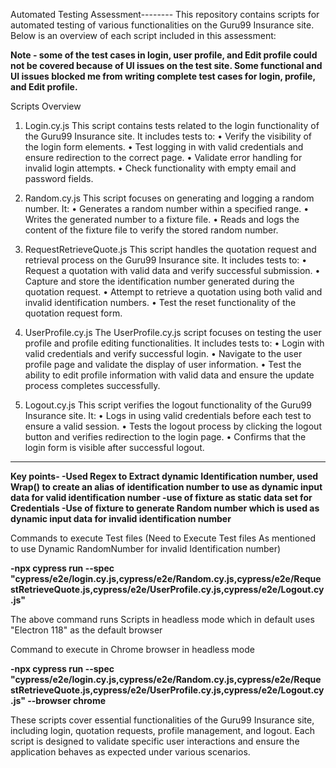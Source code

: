 Automated Testing Assessment--------
This repository contains scripts for automated testing of various functionalities on the Guru99 Insurance site. Below is an overview of each script included in this assessment:

**Note - some of the test cases in login, user profile, and Edit profile could not be covered because of UI issues on the test site. Some functional and UI issues blocked me from writing complete test cases for login, profile, and Edit profile.**


Scripts Overview

1. Login.cy.js
This script contains tests related to the login functionality of the Guru99 Insurance site. It includes tests to:
•	Verify the visibility of the login form elements.
•	Test logging in with valid credentials and ensure redirection to the correct page.
•	Validate error handling for invalid login attempts.
•	Check functionality with empty email and password fields.

3. Random.cy.js
This script focuses on generating and logging a random number. It:
•	Generates a random number within a specified range.
•	Writes the generated number to a fixture file.
•	Reads and logs the content of the fixture file to verify the stored random number.

5. RequestRetrieveQuote.js
This script handles the quotation request and retrieval process on the Guru99 Insurance site. It includes tests to:
•	Request a quotation with valid data and verify successful submission.
•	Capture and store the identification number generated during the quotation request.
•	Attempt to retrieve a quotation using both valid and invalid identification numbers.
•	Test the reset functionality of the quotation request form.

7. UserProfile.cy.js
The UserProfile.cy.js script focuses on testing the user profile and profile editing functionalities. It includes tests to:
•	Login with valid credentials and verify successful login.
•	Navigate to the user profile page and validate the display of user information.
•	Test the ability to edit profile information with valid data and ensure the update process completes successfully.

9. Logout.cy.js
This script verifies the logout functionality of the Guru99 Insurance site. It:
•	Logs in using valid credentials before each test to ensure a valid session.
•	Tests the logout process by clicking the logout button and verifies redirection to the login page.
•	Confirms that the login form is visible after successful logout.
________________________________________


**Key points-
-Used Regex to Extract dynamic Identification number, used Wrap() to create an alias of identification number to use as dynamic input data for valid identification number 
-use of fixture as static data set for Credentials 
-Use of fixture to generate Random number which is used as dynamic input data for invalid identification number**


Commands to execute Test files (Need to Execute Test files As mentioned to use Dynamic RandomNumber for invalid Identification number)

**-npx cypress run --spec "cypress/e2e/login.cy.js,cypress/e2e/Random.cy.js,cypress/e2e/RequestRetrieveQuote.js,cypress/e2e/UserProfile.cy.js,cypress/e2e/Logout.cy.js"**

The above command runs Scripts in headless mode which in default uses "Electron 118" as the default browser 

Command to execute in Chrome browser in headless mode 

**-npx cypress run --spec "cypress/e2e/login.cy.js,cypress/e2e/Random.cy.js,cypress/e2e/RequestRetrieveQuote.js,cypress/e2e/UserProfile.cy.js,cypress/e2e/Logout.cy.js" --browser chrome**




These scripts cover essential functionalities of the Guru99 Insurance site, including login, quotation requests, profile management, and logout. Each script is designed to validate specific user interactions and ensure the application behaves as expected under various scenarios.

